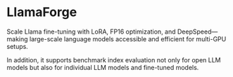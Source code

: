 # LlamaForge
Scale Llama fine-tuning with LoRA, FP16 optimization, and DeepSpeed—making large-scale language models accessible and efficient for multi-GPU setups.

In addition, it supports benchmark index evaluation not only for open LLM models but also for individual LLM models and fine-tuned models.
